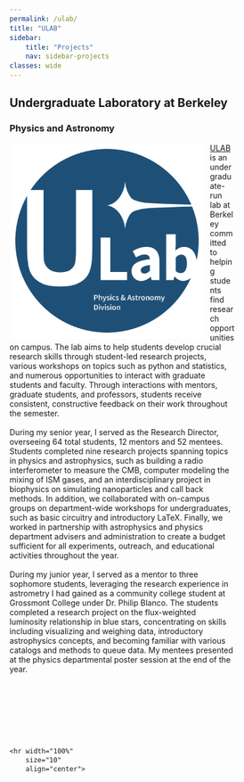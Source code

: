 ```yaml
---
permalink: /ulab/
title: "ULAB"
sidebar:
    title: "Projects"
    nav: sidebar-projects
classes: wide
---
```




<html>
<head>
<meta name="viewport" content="width=device-width, initial-scale=1">
<style>
* {
  box-sizing: border-box;
}

</style>
</head>
<body>

<h2>Undergraduate Laboratory at Berkeley</h2>
<h3> Physics and Astronomy </h3>

<style> 
  img {  
    width: 350px; 
    float: left; 
    margin-right: 10px; 
  } 
</style> 
 
<img src="/assets/images/ulab_transparentlogo.png" alt = "logo" /> 
<div> 

<a href="https://ulab.berkeley.edu/labs/physics"> ULAB </a> is an undergraduate-run lab at Berkeley committed to helping students find research opportunities on campus. The lab aims to help students develop crucial research skills through student-led research projects, various workshops on topics such as python and statistics, and numerous opportunities to interact with graduate students and faculty. Through interactions with mentors, graduate students, and professors, students receive consistent, constructive feedback on their work throughout the semester.
<br>
<br>
During my senior year, I served as the Research Director, overseeing 64 total students, 12 mentors and 52 mentees. Students completed nine research projects spanning topics in physics and astrophysics, such as building a radio interferometer to measure the CMB, computer modeling the mixing of ISM gases, and an interdisciplinary project in biophysics on simulating nanoparticles and call back methods. In addition, we collaborated with on-campus groups on department-wide workshops for undergraduates, such as basic circuitry and introductory LaTeX. Finally, we worked in partnership with astrophysics and physics department advisers and administration to create a budget sufficient for all experiments, outreach, and educational activities throughout the year.
<br>
<br>
During my junior year, I served as a mentor to three sophomore students, leveraging the research experience in astrometry I had gained as a community college student at Grossmont College under Dr. Philip Blanco. The students completed a research project on the flux-weighted luminosity relationship in blue stars, concentrating on skills including visualizing and weighing data, introductory astrophysics concepts, and becoming familiar with various catalogs and methods to queue data. My mentees presented at the physics departmental poster session at the end of the year. 

</div> 

<br>
<br>
<br>
<br>
<br>
<br>

    <hr width="100%"
        size="10"
        align="center">

 
</body>
</html>